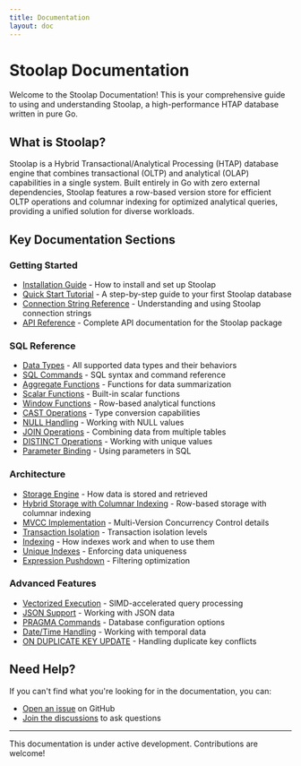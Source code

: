 ```yaml
---
title: Documentation
layout: doc
---
```


# Stoolap Documentation

Welcome to the Stoolap Documentation! This is your comprehensive guide to using and understanding Stoolap, a high-performance HTAP database written in pure Go.

## What is Stoolap?

Stoolap is a Hybrid Transactional/Analytical Processing (HTAP) database engine that combines transactional (OLTP) and analytical (OLAP) capabilities in a single system. Built entirely in Go with zero external dependencies, Stoolap features a row-based version store for efficient OLTP operations and columnar indexing for optimized analytical queries, providing a unified solution for diverse workloads.

## Key Documentation Sections

### Getting Started
* [Installation Guide](getting-started/installation) - How to install and set up Stoolap
* [Quick Start Tutorial](getting-started/quickstart) - A step-by-step guide to your first Stoolap database
* [Connection String Reference](getting-started/connection-strings) - Understanding and using Stoolap connection strings
* [API Reference](getting-started/api-reference) - Complete API documentation for the Stoolap package

### SQL Reference
* [Data Types](data-types/data-types) - All supported data types and their behaviors
* [SQL Commands](sql-commands/sql-commands) - SQL syntax and command reference
* [Aggregate Functions](functions/aggregate-functions) - Functions for data summarization
* [Scalar Functions](functions/scalar-functions) - Built-in scalar functions
* [Window Functions](sql-features/window-functions) - Row-based analytical functions
* [CAST Operations](sql-features/cast-operations) - Type conversion capabilities
* [NULL Handling](sql-features/null-handling) - Working with NULL values
* [JOIN Operations](sql-features/join-operations) - Combining data from multiple tables
* [DISTINCT Operations](sql-features/distinct-operations) - Working with unique values
* [Parameter Binding](sql-features/parameter-binding) - Using parameters in SQL

### Architecture
* [Storage Engine](architecture/storage-engine) - How data is stored and retrieved
* [Hybrid Storage with Columnar Indexing](architecture/hybrid-storage) - Row-based storage with columnar indexing
* [MVCC Implementation](architecture/mvcc-implementation) - Multi-Version Concurrency Control details
* [Transaction Isolation](architecture/transaction-isolation) - Transaction isolation levels
* [Indexing](architecture/indexing-in-stoolap) - How indexes work and when to use them
* [Unique Indexes](architecture/unique-indexes) - Enforcing data uniqueness
* [Expression Pushdown](architecture/expression-pushdown) - Filtering optimization

### Advanced Features
* [Vectorized Execution](performance/vectorized-execution) - SIMD-accelerated query processing
* [JSON Support](data-types/json-support) - Working with JSON data
* [PRAGMA Commands](sql-commands/pragma-commands) - Database configuration options
* [Date/Time Handling](data-types/date-and-time) - Working with temporal data
* [ON DUPLICATE KEY UPDATE](sql-features/on-duplicate-key-update) - Handling duplicate key conflicts

## Need Help?

If you can't find what you're looking for in the documentation, you can:
* [Open an issue](https://github.com/stoolap/stoolap/issues) on GitHub
* [Join the discussions](https://github.com/stoolap/stoolap/discussions) to ask questions

---

This documentation is under active development. Contributions are welcome!